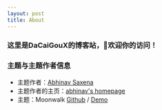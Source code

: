 ```yaml
---
layout: post
title: About
---
```


### 这里是DaCaiGouX的博客站，👏欢迎你的访问！
### 主题与主题作者信息
* 主题作者：[Abhinav Saxena](https://github.com/abhinavs)
* 主题作者的主页：[abhinav's homepage ](https://www.abhinav.co/)
* 主题：Moonwalk [Github](https://www.abhinavsaxena.com/moonwalk/) / [Demo](https://www.abhinavsaxena.com/moonwalk/)